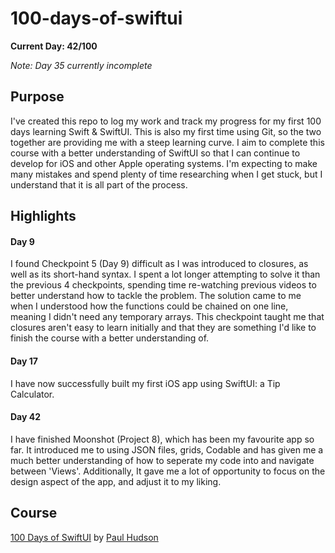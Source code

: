 # 100-days-of-swiftui

**Current Day: 42/100**

*Note: Day 35 currently incomplete*

## Purpose

I've created this repo to log my work and track my progress for my first 100 days learning Swift & SwiftUI. This is also my first time using Git, so the two together are providing me with a steep learning curve. I aim to complete this course with a better understanding of SwiftUI so that I can continue to develop for iOS and other Apple operating systems. I'm expecting to make many mistakes and spend plenty of time researching when I get stuck, but I understand that it is all part of the process.

## Highlights

#### Day 9

I found Checkpoint 5 (Day 9) difficult as I was introduced to closures, as well as its short-hand syntax. I spent a lot longer attempting to solve it than the previous 4 checkpoints, spending time re-watching previous videos to better understand how to tackle the problem. The solution came to me when I understood how the functions could be chained on one line, meaning I didn't need any temporary arrays. This checkpoint taught me that closures aren't easy to learn initially and that they are something I'd like to finish the course with a better understanding of.

#### Day 17

I have now successfully built my first iOS app using SwiftUI: a Tip Calculator.

#### Day 42

I have finished Moonshot (Project 8), which has been my favourite app so far. It introduced me to using JSON files, grids, Codable and has given me a much better understanding of how to seperate my code into and navigate between 'Views'. Additionally, It gave me a lot of opportunity to focus on the design aspect of the app, and adjust it to my liking.

## Course

[100 Days of SwiftUI](https://www.hackingwithswift.com/100/swiftui) by [Paul Hudson](https://twitter.com/twostraws)
